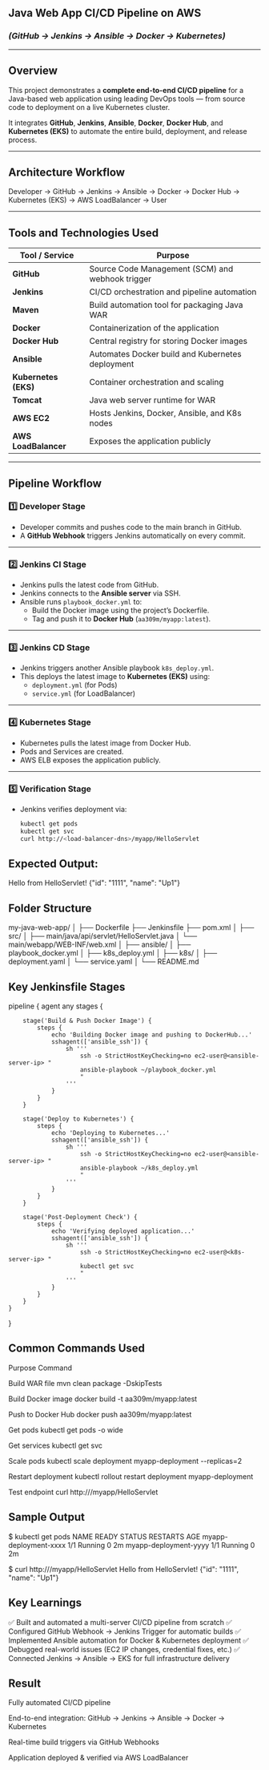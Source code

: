 ## Java Web App CI/CD Pipeline on AWS  
### *(GitHub → Jenkins → Ansible → Docker → Kubernetes)*

---

## Overview
This project demonstrates a **complete end-to-end CI/CD pipeline** for a Java-based web application using leading DevOps tools — from source code to deployment on a live Kubernetes cluster.

It integrates **GitHub**, **Jenkins**, **Ansible**, **Docker**, **Docker Hub**, and **Kubernetes (EKS)** to automate the entire build, deployment, and release process.

---

## Architecture Workflow

Developer → GitHub → Jenkins → Ansible → Docker → Docker Hub → Kubernetes (EKS) → AWS LoadBalancer → User

---

## Tools and Technologies Used

|Tool / Service  |Purpose |
|----------------|----------|
| **GitHub** | Source Code Management (SCM) and webhook trigger |
| **Jenkins** | CI/CD orchestration and pipeline automation |
| **Maven** | Build automation tool for packaging Java WAR |
| **Docker** | Containerization of the application |
| **Docker Hub** | Central registry for storing Docker images |
| **Ansible** | Automates Docker build and Kubernetes deployment |
| **Kubernetes (EKS)** | Container orchestration and scaling |
| **Tomcat** | Java web server runtime for WAR |
| **AWS EC2** | Hosts Jenkins, Docker, Ansible, and K8s nodes |
| **AWS LoadBalancer** | Exposes the application publicly |

---

## Pipeline Workflow

### 1️⃣ Developer Stage
- Developer commits and pushes code to the main branch in GitHub.  
- A **GitHub Webhook** triggers Jenkins automatically on every commit.

---

### 2️⃣ Jenkins CI Stage
- Jenkins pulls the latest code from GitHub.  
- Jenkins connects to the **Ansible server** via SSH.  
- Ansible runs `playbook_docker.yml` to:
  - Build the Docker image using the project’s Dockerfile.  
  - Tag and push it to **Docker Hub** (`aa309m/myapp:latest`).

---

### 3️⃣ Jenkins CD Stage
- Jenkins triggers another Ansible playbook `k8s_deploy.yml`.  
- This deploys the latest image to **Kubernetes (EKS)** using:
  - `deployment.yml` (for Pods)  
  - `service.yml` (for LoadBalancer)

---

### 4️⃣ Kubernetes Stage
- Kubernetes pulls the latest image from Docker Hub.  
- Pods and Services are created.  
- AWS ELB exposes the application publicly.

---

### 5️⃣ Verification Stage
- Jenkins verifies deployment via:
  ```bash
  kubectl get pods
  kubectl get svc
  curl http://<load-balancer-dns>/myapp/HelloServlet

## Expected Output:

Hello from HelloServlet!
{"id": "1111", "name": "Up1"}

## Folder Structure

my-java-web-app/
│
├── Dockerfile
├── Jenkinsfile
├── pom.xml
│
├── src/
│   ├── main/java/api/servlet/HelloServlet.java
│   └── main/webapp/WEB-INF/web.xml
│
├── ansible/
│   ├── playbook_docker.yml
│   ├── k8s_deploy.yml
│
├── k8s/
│   ├── deployment.yaml
│   └── service.yaml
│
└── README.md

## Key Jenkinsfile Stages

pipeline {
    agent any
    stages {

        stage('Build & Push Docker Image') {
            steps {
                echo 'Building Docker image and pushing to DockerHub...'
                sshagent(['ansible_ssh']) {
                    sh '''
                        ssh -o StrictHostKeyChecking=no ec2-user@<ansible-server-ip> "
                        ansible-playbook ~/playbook_docker.yml
                        "
                    '''
                }
            }
        }

        stage('Deploy to Kubernetes') {
            steps {
                echo 'Deploying to Kubernetes...'
                sshagent(['ansible_ssh']) {
                    sh '''
                        ssh -o StrictHostKeyChecking=no ec2-user@<ansible-server-ip> "
                        ansible-playbook ~/k8s_deploy.yml
                        "
                    '''
                }
            }
        }

        stage('Post-Deployment Check') {
            steps {
                echo 'Verifying deployed application...'
                sshagent(['ansible_ssh']) {
                    sh '''
                        ssh -o StrictHostKeyChecking=no ec2-user@<k8s-server-ip> "
                        kubectl get svc
                        "
                    '''
                }
            }
        }
    }
}

## Common Commands Used

Purpose	                       Command

Build WAR file	               mvn clean package -DskipTests

Build Docker image	       docker build -t aa309m/myapp:latest

Push to Docker Hub	       docker push aa309m/myapp:latest

Get pods	               kubectl get pods -o wide

Get services	               kubectl get svc

Scale pods	               kubectl scale deployment myapp-deployment --replicas=2

Restart deployment	       kubectl rollout restart deployment myapp-deployment

Test endpoint	               curl http://<load-balancer-dns>/myapp/HelloServlet

## Sample Output

$ kubectl get pods
NAME                       READY   STATUS    RESTARTS   AGE
myapp-deployment-xxxx      1/1     Running   0          2m
myapp-deployment-yyyy      1/1     Running   0          2m

$ curl http://<load-balancer-dns>/myapp/HelloServlet
Hello from HelloServlet!
{"id": "1111", "name": "Up1"}

## Key Learnings

✅ Built and automated a multi-server CI/CD pipeline from scratch
✅ Configured GitHub Webhook → Jenkins Trigger for automatic builds
✅ Implemented Ansible automation for Docker & Kubernetes deployment
✅ Debugged real-world issues (EC2 IP changes, credential fixes, etc.)
✅ Connected Jenkins → Ansible → EKS for full infrastructure delivery

## Result

Fully automated CI/CD pipeline

End-to-end integration: GitHub → Jenkins → Ansible → Docker → Kubernetes

Real-time build triggers via GitHub Webhooks

Application deployed & verified via AWS LoadBalancer

